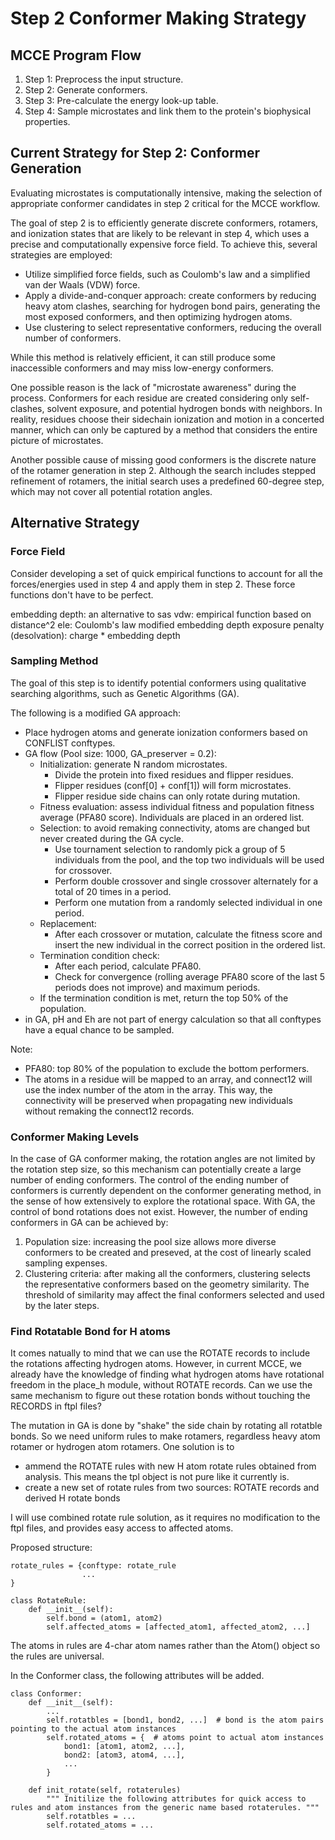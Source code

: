 # Step 2 Conformer Making Strategy

## MCCE Program Flow
1. Step 1: Preprocess the input structure.
2. Step 2: Generate conformers.
3. Step 3: Pre-calculate the energy look-up table.
4. Step 4: Sample microstates and link them to the protein's biophysical properties.

## Current Strategy for Step 2: Conformer Generation
Evaluating microstates is computationally intensive, making the selection of appropriate conformer candidates in step 2 critical for the MCCE workflow.

The goal of step 2 is to efficiently generate discrete conformers, rotamers, and ionization states that are likely to be relevant in step 4, which uses a precise and computationally expensive force field. To achieve this, several strategies are employed:
- Utilize simplified force fields, such as Coulomb's law and a simplified van der Waals (VDW) force.
- Apply a divide-and-conquer approach: create conformers by reducing heavy atom clashes, searching for hydrogen bond pairs, generating the most exposed conformers, and then optimizing hydrogen atoms.
- Use clustering to select representative conformers, reducing the overall number of conformers.

While this method is relatively efficient, it can still produce some inaccessible conformers and may miss low-energy conformers.

One possible reason is the lack of "microstate awareness" during the process. Conformers for each residue are created considering only self-clashes, solvent exposure, and potential hydrogen bonds with neighbors. In reality, residues choose their sidechain ionization and motion in a concerted manner, which can only be captured by a method that considers the entire picture of microstates.

Another possible cause of missing good conformers is the discrete nature of the rotamer generation in step 2. Although the search includes stepped refinement of rotamers, the initial search uses a predefined 60-degree step, which may not cover all potential rotation angles.

## Alternative Strategy
### Force Field
Consider developing a set of quick empirical functions to account for all the forces/energies used in step 4 and apply them in step 2. These force functions don't have to be perfect.

embedding depth: an alternative to sas
vdw: empirical function based on distance^2 
ele: Coulomb's law modified embedding depth
exposure penalty (desolvation): charge * embedding depth


### Sampling Method
The goal of this step is to identify potential conformers using qualitative searching algorithms, such as Genetic Algorithms (GA).

The following is a modified GA approach:

- Place hydrogen atoms and generate ionization conformers based on CONFLIST conftypes.
- GA flow (Pool size: 1000, GA_preserver = 0.2):
    - Initialization: generate N random microstates.
        - Divide the protein into fixed residues and flipper residues.
        - Flipper residues (conf[0] + conf[1]) will form microstates.
        - Flipper residue side chains can only rotate during mutation.
    - Fitness evaluation: assess individual fitness and population fitness average (PFA80 score). Individuals are placed in an ordered list.
    - Selection: to avoid remaking connectivity, atoms are changed but never created during the GA cycle.
        - Use tournament selection to randomly pick a group of 5 individuals from the pool, and the top two individuals will be used for crossover.
        - Perform double crossover and single crossover alternately for a total of 20 times in a period.
        - Perform one mutation from a randomly selected individual in one period.
    - Replacement:
        - After each crossover or mutation, calculate the fitness score and insert the new individual in the correct position in the ordered list.
    - Termination condition check:
        - After each period, calculate PFA80.
        - Check for convergence (rolling average PFA80 score of the last 5 periods does not improve) and maximum periods.
    - If the termination condition is met, return the top 50% of the population.
- in GA, pH and Eh are not part of energy calculation so that all conftypes have a equal chance to be sampled.

Note:
- PFA80: top 80% of the population to exclude the bottom performers.
- The atoms in a residue will be mapped to an array, and connect12 will use the index number of the atom in the array. This way, the connectivity will be preserved when propagating new individuals without remaking the connect12 records.

### Conformer Making Levels
In the case of GA conformer making, the rotation angles are not limited by the rotation step size, so this mechanism can potentially create a large number of ending conformers. The control of the ending number of conformers is currently dependent on the conformer generating method, in the sense of how extensively to explore the rotational space. With GA, the control of bond rotations does not exist. However, the number of ending conformers in GA can be achieved by:
1. Population size: increasing the pool size allows more diverse conformers to be created and preseved, at the cost of linearly scaled sampling expenses. 
2. Clustering criteria: after making all the conformers, clustering selects the representative conformers based on the geometry similarity. The threshold of similarity may affect the final conformers selected and used by the later steps.


### Find Rotatable Bond for H atoms
It comes natually to mind that we can use the ROTATE records to include the rotations affecting hydrogen atoms. However, in current MCCE, we already have the knowledge of finding what hydrogen atoms have rotational freedom in the place_h module, without ROTATE records. Can we use the same mechanism to figure out these rotation bonds without touching the RECORDS in ftpl files?

The mutation in GA is done by "shake" the side chain by rotating all rotatble bonds. So we need uniform rules to make rotamers, regardless heavy atom rotamer or hydrogen atom rotamers. One solution is to
- ammend the ROTATE rules with new H atom rotate rules obtained from analysis. This means the tpl object is not pure like it currently is.
- create a new set of rotate rules from two sources: ROTATE records and derived H rotate bonds

I will use combined rotate rule solution, as it requires no modification to the ftpl files, and provides easy access to affected atoms.

Proposed structure:

```
rotate_rules = {conftype: rotate_rule
                ...
}

class RotateRule:
    def __init__(self):
        self.bond = (atom1, atom2)
        self.affected_atoms = [affected_atom1, affected_atom2, ...]
```

The atoms in rules are 4-char atom names rather than the Atom() object so the rules are universal.

In the Conformer class, the following attributes will be added.
```
class Conformer:
    def __init__(self):
        ...
        self.rotatbles = [bond1, bond2, ...]  # bond is the atom pairs pointing to the actual atom instances
        self.rotated_atoms = {  # atoms point to actual atom instances
            bond1: [atom1, atom2, ...],
            bond2: [atom3, atom4, ...],
            ...
        }

    def init_rotate(self, rotaterules)
        """ Initilize the following attributes for quick access to rules and atom instances from the generic name based rotaterules. """
        self.rotatbles = ...
        self.rotated_atoms = ...
```